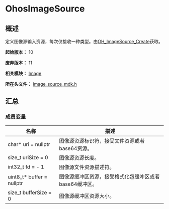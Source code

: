 # OhosImageSource

## 概述

定义图像源输入资源，每次仅接收一种类型。由[OH_ImageSource_Create](capi-image-source-mdk-h.md#oh_imagesource_create)获取。

**起始版本：** 10

**废弃版本：** 11

**相关模块：** [Image](capi-image.md)

**所在头文件：** [image_source_mdk.h](capi-image-source-mdk-h.md)

## 汇总

### 成员变量

| 名称 | 描述 |
| -- | -- |
| char* uri = nullptr | 图像源资源标识符，接受文件资源或者base64资源。 |
| size_t uriSize = 0 | 图像源资源长度。 |
| int32_t fd = - 1 | 图像源文件资源描述符。 |
| uint8_t* buffer = nullptr | 图像源缓冲区资源，接受格式化包缓冲区或者base64缓冲区。 |
| size_t bufferSize = 0 | 图像源缓冲区资源大小。 |


